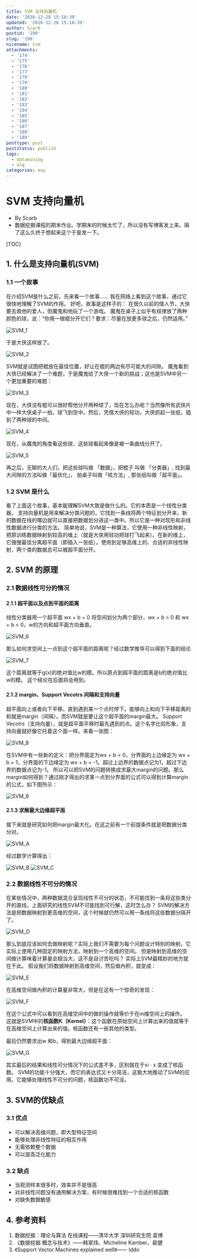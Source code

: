 ```yaml
---
title: SVM 支持向量机
date: '2016-12-28 15:18:39'
updated: '2016-12-28 15:18:39'
author: Scarb
postid: '190'
slug: '190'
nicename: svm
attachments:
  - '174'
  - '175'
  - '176'
  - '177'
  - '178'
  - '179'
  - '180'
  - '181'
  - '182'
  - '183'
  - '184'
  - '185'
  - '186'
  - '187'
  - '188'
  - '189'
posttype: post
poststatus: publish
tags:
  - datamining
  - alg
categories: exp
---
```


# SVM 支持向量机

* By Scarb
* 数据挖掘课程的期末作业。学期末的时候太忙了，所以没有写博客发上来。隔了这么久终于想起来这个于是发一下。

[TOC]

## 1. 什么是支持向量机(SVM)

### 1.1 一个故事

在介绍SVM是什么之前，先来看一个故事……
我在网络上看到这个故事，通过它很快地理解了SVM的作用。
好吧，故事是这样子的：
在很久以前的情人节，大侠要去救他的爱人，但魔鬼和他玩了一个游戏。
魔鬼在桌子上似乎有规律放了两种颜色的球，说：“你用一根棍分开它们？要求：尽量在放更多球之后，仍然适用。”

![SVM_1][img1]

于是大侠这样放了。

![SVM_2][img2]

SVM就是试图把棍放在最佳位置，好让在棍的两边有尽可能大的间隙。
魔鬼看到大侠已经解决了一个难题，于是魔鬼给了大侠一个新的挑战；这也是SVM中另一个更加重要的难题：

![SVM_3][img3]

现在，大侠没有棍可以很好帮他分开两种球了，现在怎么办呢？当然像所有武侠片中一样大侠桌子一拍，球飞到空中。然后，凭借大侠的轻功，大侠抓起一张纸，插到了两种球的中间。

![SVM_4][img4]

现在，从魔鬼的角度看这些球，这些球看起来像是被一条曲线分开了。

![SVM_5][img5]

再之后，无聊的大人们，把这些球叫做 「数据」，把棍子 叫做 「分类器」, 找到最大间隙的方法叫做「最优化」， 拍桌子叫做「核方法」, 那张纸叫做「超平面」。

### 1.2 SVM 是什么

看了上面这个故事，基本能理解SVM大致是做什么的。它的本质是一个线性分类器。
支持向量机是用来解决分类问题的，它找到一条线将两个特征划分开来，新的数据在线的哪边就可以直接把数据划分进这一类中。所以它是一种对现形和非线性数据进行分类的方法。
简单地说，SVM是一种算法，它使用一种非线性映射，把原训练数据映射到较高的维上（就是大侠用轻功把球打飞起来）。在新的维上，它搜搜最佳分离超平面（即插入一张纸）。使用到足够高维上的、合适的非线性映射，两个类的数据总可以被超平面分开。

## 2. SVM 的原理

### 2.1 数据线性可分的情况

#### 2.1.1 超平面以及点到平面的距离


线性分类器用一个超平面 wx + b = 0 将空间划分为两个部分，wx + b > 0 和 wx + b < 0，w的方向和超平面方向垂直。

![SVM_6][img6]

那么如何求空间上一点到这个超平面的距离呢？经过数学推导可以得到下面的结论

![SVM_7][img7]

这个距离就等于g(x)的绝对值比w的模。所以原点到超平面的距离是b的绝对值比w的模。
这个结论在后面将会用到。

#### 2.1.2 margin、Support Vecotrs 间隔和支持向量

超平面向上或者向下平移，直到遇到某一个点时停下。能够向上和向下平移距离的和就是margin（间隔）。而SVM就是要让这个超平面的margin最大。
Support Vecotrs（支持向量），就是超平面平移时最先遇到的点。这个名字比较形象，支持向量就好像它托着这个面一样。来看一张图：

![SVM_8][img8]

在SVM中有一些新的定义：把分界面定为wx + b = 0，分界面的上边缘定为 wx + b = 1，分界面的下边缘定为 wx + b = -1。超过上边界的数据点记为1，超过下边界的数据点记为-1。
所以可以把SVM的问题转换成求最大margin的问题。那么margin如何得到？通过刚才得出的求某一点到分界面的公式可以得到计算margin的公式，如下图所示：

![SVM_9][img9]

#### 2.1.3 求解最大边缘超平面

接下来就是研究如何把margin最大化。在这之前有一个前提条件就是把数据分类分对。

![SVM_A][imgA]

经过数学计算得出：

![SVM_B][imgB]
![SVM_C][imgC]

### 2.2 数据线性不可分的情况

在某些情况中，两种数据混合呈现线性不可分的状态，不可能找到一条将这些类分开的直线，上面研究的线性SVM不可能找到可行解，这时怎么办？
SVM的解决方法是把数据映射到更高维的空间，这个时候就仍然可以用一条线将这些数据分隔开了。

![SVM_D][imgD]

那么到底应该如何去做映射呢？实际上我们不需要为每个问题设计特别的映射。它实际上使用几种固定的映射方法，映射到一个高维的空间。
但是映射到高维的空间做计算味着计算量会相当大，这不是自讨苦吃吗？
实际上SVM最精妙的地方就在于此。
假设我们将数据映射到高维空间，然后做內积，就变成：

![SVM_E][imgE]

在高维空间做內积的计算量非常大，但是在这有一个惊奇的发现：

![SVM_F][imgF]

在这个公式中可以看到在高维空间中的做的操作就等价于在m维空间上的操作。
这就是SVM中的**核函数K（Kernel）**：这个函数在原始空间上计算出来的值就等于在高维空间上计算出来的值。核函数还有一些其他的类型。

最后仍然要求出w 和b，得到最大边缘超平面：

![SVM_G][imgG]

其实最后的结果和线性可分情况下的公式差不多，区别就在于xi · x 变成了核函数。
SVM的功能十分强大，而它的表达式又十分简洁，这极大地推动了SVM的应用。它能够处理线性不可分的问题，核函数功不可没。

## 3. SVM的优缺点

### 3.1 优点

- 可以解决高维问题，即大型特征空间
- 能够处理非线性特征的相互作用
- 无需依赖整个数据
- 可以提高泛化能力

### 3.2 缺点

- 当观测样本很多时，效率并不是很高
- 对非线性问题没有通用解决方案，有时候很难找到一个合适的核函数
- 对缺失数据敏感

## 4. 参考资料

1. 数据挖掘：理论与算法 在线课程——清华大学 深圳研究生院  袁博
2. 《数据挖掘 概念与技术》——韩家炜、Micheline Kamber、裴健
3. 《Support Vector Machines explained well》——  Iddo

[img1]: http://47.106.131.90/blog/uploads/2017/04/SVM_1.png
[img2]: http://47.106.131.90/blog/uploads/2017/04/SVM_2.png
[img3]: http://47.106.131.90/blog/uploads/2017/04/SVM_3.png
[img4]: http://47.106.131.90/blog/uploads/2017/04/SVM_4.png
[img5]: http://47.106.131.90/blog/uploads/2017/04/SVM_5.png
[img6]: http://47.106.131.90/blog/uploads/2017/04/SVM_6.png
[img7]: http://47.106.131.90/blog/uploads/2017/04/SVM_7.png
[img8]: http://47.106.131.90/blog/uploads/2017/04/SVM_8.png
[img9]: http://47.106.131.90/blog/uploads/2017/04/SVM_9.png
[imgA]: http://47.106.131.90/blog/uploads/2017/04/SVM_A.png
[imgB]: http://47.106.131.90/blog/uploads/2017/04/SVM_B.png
[imgC]: http://47.106.131.90/blog/uploads/2017/04/SVM_C.png
[imgD]: http://47.106.131.90/blog/uploads/2017/04/SVM_D.png
[imgE]: http://47.106.131.90/blog/uploads/2017/04/SVM_E.png
[imgF]: http://47.106.131.90/blog/uploads/2017/04/SVM_F.png
[imgG]: http://47.106.131.90/blog/uploads/2017/04/SVM_G.png